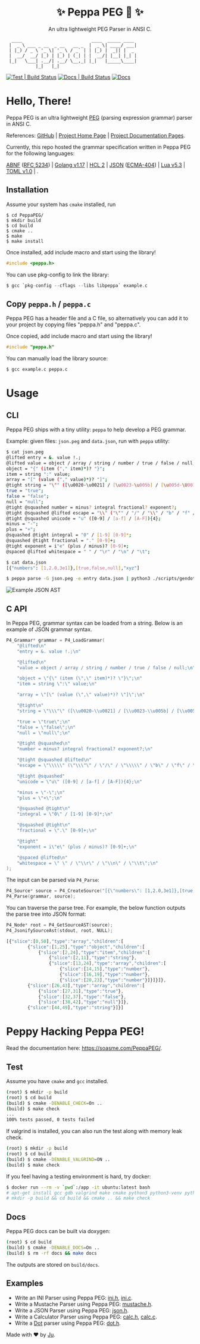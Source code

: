 <h1 align="center">✨ Peppa PEG 🐷 ✨</h1>

<p align="center">An ultra lightweight PEG Parser in ANSI C.</p>

```
  ____                          ____  _____ ____
 |  _ \ ___ _ __  _ __   __ _  |  _ \| ____/ ___|
 | |_) / _ \ '_ \| '_ \ / _` | | |_) |  _|| |  _
 |  __/  __/ |_) | |_) | (_| | |  __/| |__| |_| |
 |_|   \___| .__/| .__/ \__,_| |_|   |_____\____|
           |_|   |_|
```

[![Test | Build Status](https://github.com/soasme/PeppaPEG/actions/workflows/check.yml/badge.svg?branch=main)](https://github.com/soasme/PeppaPEG/actions/workflows/check.yml)
[![Docs | Build Status](https://github.com/soasme/PeppaPEG/actions/workflows/docs.yml/badge.svg?branch=main)](https://github.com/soasme/PeppaPEG/actions/workflows/docs.yml)
[![Docs](https://img.shields.io/badge/docs-soasme.com-green)](https://www.soasme.com/PeppaPEG)

# Hello, There!

Peppa PEG is an ultra lightweight [PEG] (parsing expression grammar) parser in ANSI C.

References: [GitHub](https://github.com/soasme/PeppaPEG)
| [Project Home Page](https://soasme.com/PeppaPEG/landing.html)
| [Project Documentation Pages](https://soasme.com/PeppaPEG/).

Currently, this repo hosted the grammar specification written in Peppa PEG for the following languages:

[ABNF](configs/abnf.peg) ([RFC 5234](https://tools.ietf.org/html/rfc5234)) |
[Golang v1.17](configs/golang-v1.17.peg) |
[HCL 2](configs/hcl2.peg) |
[JSON](configs/json.peg) ([ECMA-404](https://www.ecma-international.org/publications-and-standards/standards/ecma-404/)) |
[Lua v5.3](configs/lua-v5.3.peg) |
[TOML v1.0](configs/toml-v1.0.peg) |
.

## Installation

Assume your system has `cmake` installed, run

```
$ cd PeppaPEG/
$ mkdir build
$ cd build
$ cmake ..
$ make
$ make install
```

Once installed, add include macro and start using the library!

```c
#include <peppa.h>
```

You can use pkg-config to link the library:

```c
$ gcc `pkg-config --cflags --libs libpeppa` example.c
```

## Copy `peppa.h` / `peppa.c`

Peppa PEG has a header file and a C file, so alternatively you can add
it to your project by copying files "peppa.h" and "peppa.c".

Once copied, add include macro and start using the library!

```c
#include "peppa.h"
```

You can manually load the library source:

```bash
$ gcc example.c peppa.c
```

# Usage

## CLI

Peppa PEG ships with a tiny utility: `peppa` to help develop a PEG grammar.

Example: given files: `json.peg` and `data.json`, run with `peppa` utility:

```bash
$ cat json.peg
@lifted entry = &. value !.;
@lifted value = object / array / string / number / true / false / null;
object = "{" (item ("," item)*)? "}";
item = string ":" value;
array = "[" (value ("," value)*)? "]";
@tight string = "\"" ([\u0020-\u0021] / [\u0023-\u005b] / [\u005d-\U0010ffff] / escape )* "\"";
true = "true";
false = "false";
null = "null";
@tight @squashed number = minus? integral fractional? exponent?;
@tight @squashed @lifted escape = "\\" ("\"" / "/" / "\\" / "b" / "f" / "n" / "r" / "t" / unicode);
@tight @squashed unicode = "u" ([0-9] / [a-f] / [A-F]){4};
minus = "-";
plus = "+";
@squashed @tight integral = "0" / [1-9] [0-9]*;
@squashed @tight fractional = "." [0-9]+;
@tight exponent = i"e" (plus / minus)? [0-9]+;
@spaced @lifted whitespace = " " / "\r" / "\n" / "\t";

$ cat data.json
[{"numbers": [1,2.0,3e1]},[true,false,null],"xyz"]

$ peppa parse -G json.peg -e entry data.json | python3 ./scripts/gendot.py | dot -Tsvg -o/tmp/data.svg
```

![Example JSON AST](docs/_static/readme-json-ast2.svg)

## C API

In Peppa PEG, grammar syntax can be loaded from a string. Below is an example of JSON grammar syntax.

```c
P4_Grammar* grammar = P4_LoadGrammar(
    "@lifted\n"
    "entry = &. value !.;\n"

    "@lifted\n"
    "value = object / array / string / number / true / false / null;\n"

    "object = \"{\" (item (\",\" item)*)? \"}\";\n"
    "item = string \":\" value;\n"

    "array = \"[\" (value (\",\" value)*)? \"]\";\n"

    "@tight\n"
    "string = \"\\\"\" ([\\u0020-\\u0021] / [\\u0023-\\u005b] / [\\u005d-\\U0010ffff] / escape )* \"\\\"\";\n"

    "true = \"true\";\n"
    "false = \"false\";\n"
    "null = \"null\";\n"

    "@tight @squashed\n"
    "number = minus? integral fractional? exponent?;\n"

    "@tight @squashed @lifted\n"
    "escape = \"\\\\\" (\"\\\"\" / \"/\" / \"\\\\\" / \"b\" / \"f\" / \"n\" / \"r\" / \"t\" / unicode);\n"

    "@tight @squashed"
    "unicode = \"u\" ([0-9] / [a-f] / [A-F]){4};\n"

    "minus = \"-\";\n"
    "plus = \"+\";\n"

    "@squashed @tight\n"
    "integral = \"0\" / [1-9] [0-9]*;\n"

    "@squashed @tight\n"
    "fractional = \".\" [0-9]+;\n"

    "@tight"
    "exponent = i\"e\" (plus / minus)? [0-9]+;\n"

    "@spaced @lifted\n"
    "whitespace = \" \" / \"\\r\" / \"\\n\" / \"\\t\";\n"
);
```

The input can be parsed via `P4_Parse`:

```c
P4_Source* source = P4_CreateSource("[{\"numbers\": [1,2.0,3e1]},[true,false,null],\"xyz\"]", "entry");
P4_Parse(grammar, source);
```

You can traverse the parse tree. For example, the below function
outputs the parse tree into JSON format:

```c
P4_Node* root = P4_GetSourceAST(source);
P4_JsonifySourceAst(stdout, root, NULL);
```

```javascript
[{"slice":[0,50],"type":"array","children":[
        {"slice":[1,25],"type":"object","children":[
            {"slice":[2,24],"type":"item","children":[
                {"slice":[2,11],"type":"string"},
                {"slice":[13,24],"type":"array","children":[
                    {"slice":[14,15],"type":"number"},
                    {"slice":[16,19],"type":"number"},
                    {"slice":[20,23],"type":"number"}]}]}]},
        {"slice":[26,43],"type":"array","children":[
            {"slice":[27,31],"type":"true"},
            {"slice":[32,37],"type":"false"},
            {"slice":[38,42],"type":"null"}]},
        {"slice":[44,49],"type":"string"}]}]
```

# Peppy Hacking Peppa PEG!

Read the documentation here: <https://soasme.com/PeppaPEG/>.

## Test

Assume you have `cmake` and `gcc` installed.

```bash
(root) $ mkdir -p build
(root) $ cd build
(build) $ cmake -DENABLE_CHECK=On ..
(build) $ make check
...
100% tests passed, 0 tests failed
```

If valgrind is installed, you can also run the test along with memory leak check.

```bash
(root) $ mkdir -p build
(root) $ cd build
(build) $ cmake -DENABLE_VALGRIND=ON ..
(build) $ make check
```

If you feel having a testing environment is hard, try docker:

```bash
$ docker run --rm -v `pwd`:/app -it ubuntu:latest bash
# apt-get install gcc gdb valgrind make cmake python3 python3-venv python3-pip doxygen
# mkdir -p build && cd build && cmake .. && make check
```

## Docs

Peppa PEG docs can be built via doxygen:

```bash
(root) $ cd build
(build) $ cmake -DENABLE_DOCS=On ..
(build) $ rm -rf docs && make docs
```

The outputs are stored on `build/docs`.

## Examples

* Write an INI Parser using Peppa PEG: [ini.h](examples/ini.h), [ini.c](examples/ini.c).
* Write a Mustache Parser using Peppa PEG: [mustache.h](examples/mustache.h).
* Write a JSON Parser using Peppa PEG: [json.h](examples/json.h).
* Write a Calculator Parser using Peppa PEG: [calc.h](examples/calc.h), [calc.c](examples/calc.c).
* Write a [Dot](https://graphviz.org/doc/info/lang.html) parser using Peppa PEG: [dot.h](examples/dot.h).

Made with ❤️  by [Ju](https://github.com/soasme).

[PEG]: https://en.wikipedia.org/wiki/Parsing_expression_grammar
